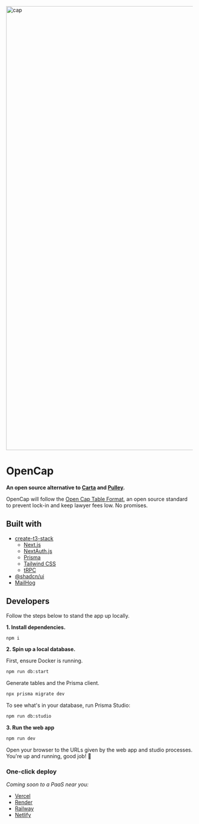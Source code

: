 <img width="1195" alt="cap" src="https://github.com/opencapco/opencap.co/assets/36117635/c4ad3507-44dd-47b2-a5ac-6dd8bea6b406">

# OpenCap
**An open source alternative to [Carta](https://carta.com) and [Pulley](https://pulley.com).**

OpenCap will follow the [Open Cap Table Format](https://www.opencaptablecoalition.com/format), an open source standard to prevent lock-in and keep lawyer fees low. No promises.

## Built with

- [create-t3-stack](https://create.t3.gg/)
  - [Next.js](https://nextjs.org)
  - [NextAuth.js](https://next-auth.js.org)
  - [Prisma](https://prisma.io)
  - [Tailwind CSS](https://tailwindcss.com)
  - [tRPC](https://trpc.io)
- [@shadcn/ui](https://ui.shadcn.com/)
- [MailHog](https://github.com/mailhog/MailHog)

## Developers

Follow the steps below to stand the app up locally.

**1. Install dependencies.**

```sh
npm i
```

**2. Spin up a local database.**

First, ensure Docker is running.

```sh
npm run db:start
```

Generate tables and the Prisma client.

```sh
npx prisma migrate dev
```

To see what's in your database, run Prisma Studio:

```sh
npm run db:studio
```

**3. Run the web app**

```sh
npm run dev
```

Open your browser to the URLs given by the web app and studio processes. You're up and running, good job! 🎉

### One-click deploy

_Coming soon to a PaaS near you:_

- [Vercel](https://vercel.com/new/git/external?repository-url=https://github.com/opencapco/opencap.co)
- [Render](https://render.com/deploy?repo=https://github.com/opencapco/opencap.co)
- [Railway](https://railway.app/new?template=)
- [Netlify](https://app.netlify.com/start/deploy?repository=https://github.com/opencapco/opencap.co)
